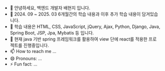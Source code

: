 - 👋 안녕하세요, 백엔드 개발자 배현지 입니다.
- 👀 2024. 09 ~ 2025. 03 6개월간의 학습 내용과 이후 추가 학습 내용이 담겨있습니다. 
- 🌱 학습 내용은 HTML, CSS, JavaScript, jQuery, Ajax, Python, Django, Java, Spring Boot, JSP, Jpa, Mybatis 등 입니다.
- 💞️ 현재 java 기반 spring 프레임워크를 활용하여 view 단에 react를 적용한 프로젝트를 진행중입니다.
- 📫 How to reach me ...
- 😄 Pronouns: ...
- ⚡ Fun fact: ...

<!---
hyundingi/hyundingi is a ✨ special ✨ repository because its `README.md` (this file) appears on your GitHub profile.
You can click the Preview link to take a look at your changes.
--->
